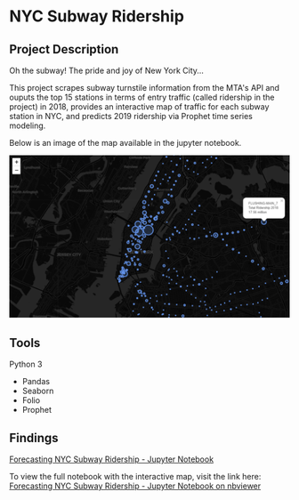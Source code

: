 # **NYC Subway Ridership**

## Project Description
Oh the subway! The pride and joy of New York City...

This project scrapes subway turnstile information from the MTA's API and ouputs the top 15 stations in terms of entry traffic (called ridership in the project) in 2018, provides an interactive map of traffic for each subway station in NYC, and predicts 2019 ridership via Prophet time series modeling.

Below is an image of the map available in the jupyter notebook.

![Image of NYC Subway Map](images/map.PNG)

## Tools
Python 3
- Pandas
- Seaborn
- Folio
- Prophet

## Findings
[Forecasting NYC Subway Ridership - Jupyter Notebook](https://github.com/cartney06/Data-Science-Projects/blob/master/NYC%20Subway%20Ridership/NYC%20Subway%20Forecast.ipynb) 

To view the full notebook with the interactive map, visit the link here:
[Forecasting NYC Subway Ridership - Jupyter Notebook on nbviewer](https://nbviewer.jupyter.org/github/cartney06/Data-Science-Projects/blob/master/NYC%20Subway%20Ridership/NYC%20Subway%20Forecast.ipynb)


